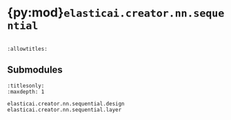# {py:mod}`elasticai.creator.nn.sequential`

```{py:module} elasticai.creator.nn.sequential
```

```{autodoc2-docstring} elasticai.creator.nn.sequential
:allowtitles:
```

## Submodules

```{toctree}
:titlesonly:
:maxdepth: 1

elasticai.creator.nn.sequential.design
elasticai.creator.nn.sequential.layer
```
